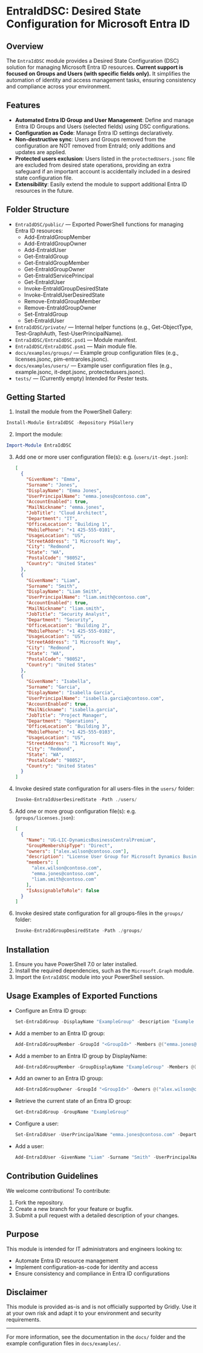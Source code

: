 # EntraIdDSC: Desired State Configuration for Microsoft Entra ID

## Overview

The `EntraIdDSC` module provides a Desired State Configuration (DSC) solution for managing Microsoft Entra ID resources. **Current support is focused on Groups and Users (with specific fields only).** It simplifies the automation of identity and access management tasks, ensuring consistency and compliance across your environment.

## Features

- **Automated Entra ID Group and User Management**: Define and manage Entra ID Groups and Users (selected fields) using DSC configurations.
- **Configuration as Code**: Manage Entra ID settings declaratively.
- **Non-destructive sync**: Users and Groups removed from the configuration are NOT removed from EntraId; only additions and updates are applied.
- **Protected users exclusion**: Users listed in the `protectedUsers.jsonc` file are excluded from desired state operations, providing an extra safeguard if an important account is accidentally included in a desired state configuration file.
- **Extensibility**: Easily extend the module to support additional Entra ID resources in the future.

## Folder Structure

- `EntraIdDSC/public/` — Exported PowerShell functions for managing Entra ID resources:
  - Add-EntraIdGroupMember
  - Add-EntraIdGroupOwner
  - Add-EntraIdUser
  - Get-EntraIdGroup
  - Get-EntraIdGroupMember
  - Get-EntraIdGroupOwner
  - Get-EntraIdServicePrincipal
  - Get-EntraIdUser
  - Invoke-EntraIdGroupDesiredState
  - Invoke-EntraIdUserDesiredState
  - Remove-EntraIdGroupMember
  - Remove-EntraIdGroupOwner
  - Set-EntraIdGroup
  - Set-EntraIdUser
- `EntraIdDSC/private/` — Internal helper functions (e.g., Get-ObjectType, Test-GraphAuth, Test-UserPrincipalName).
- `EntraIdDSC/EntraIdDSC.psd1` — Module manifest.
- `EntraIdDSC/EntraIdDSC.psm1` — Main module file.
- `docs/examples/groups/` — Example group configuration files (e.g., licenses.jsonc, pim-entraroles.jsonc).
- `docs/examples/users/` — Example user configuration files (e.g., example.jsonc, it-dept.jsonc, protectedusers.jsonc).
- `tests/` — (Currently empty) Intended for Pester tests.

## Getting Started

1. Install the module from the PowerShell Gallery:

  ```powershell
  Install-Module EntraIdDSC -Repository PSGallery
  ```

2. Import the module:

  ```powershell
  Import-Module EntraIdDSC
  ```

3. Add one or more user configuration file(s): e.g. (`users/it-dept.json`):

   ```json
   [
     {
       "GivenName": "Emma",
       "Surname": "Jones",
       "DisplayName": "Emma Jones",
       "UserPrincipalName": "emma.jones@contoso.com",
       "AccountEnabled": true,
       "MailNickname": "emma.jones",
       "JobTitle": "Cloud Architect",
       "Department": "IT",
       "OfficeLocation": "Building 1",
       "MobilePhone": "+1 425-555-0101",
       "UsageLocation": "US",
       "StreetAddress": "1 Microsoft Way",
       "City": "Redmond",
       "State": "WA",
       "PostalCode": "98052",
       "Country": "United States"
     },
     {
       "GivenName": "Liam",
       "Surname": "Smith",
       "DisplayName": "Liam Smith",
       "UserPrincipalName": "liam.smith@contoso.com",
       "AccountEnabled": true,
       "MailNickname": "liam.smith",
       "JobTitle": "Security Analyst",
       "Department": "Security",
       "OfficeLocation": "Building 2",
       "MobilePhone": "+1 425-555-0102",
       "UsageLocation": "US",
       "StreetAddress": "1 Microsoft Way",
       "City": "Redmond",
       "State": "WA",
       "PostalCode": "98052",
       "Country": "United States"
     },
     {
       "GivenName": "Isabella",
       "Surname": "Garcia",
       "DisplayName": "Isabella Garcia",
       "UserPrincipalName": "isabella.garcia@contoso.com",
       "AccountEnabled": true,
       "MailNickname": "isabella.garcia",
       "JobTitle": "Project Manager",
       "Department": "Operations",
       "OfficeLocation": "Building 3",
       "MobilePhone": "+1 425-555-0103",
       "UsageLocation": "US",
       "StreetAddress": "1 Microsoft Way",
       "City": "Redmond",
       "State": "WA",
       "PostalCode": "98052",
       "Country": "United States"
     }
   ]
   ```

5. Invoke desired state configuration for all users-files in the `users/` folder:

   ```powershell
   Invoke-EntraIdUserDesiredState -Path ./users/
   ```

6. Add one or more group configuration file(s): e.g. (`groups/licenses.json`):

   ```json
   [
     {
       "Name": "UG-LIC-DynamicsBusinessCentralPremium",
       "GroupMembershipType": "Direct",
       "owners": ["alex.wilson@contoso.com"],
       "description": "License User Group for Microsoft Dynamics Business Central Premium",
       "members": [
         "alex.wilson@contoso.com",
         "emma.jones@contoso.com",
         "liam.smith@contoso.com"
       ],
       "IsAssignableToRole": false
     }
   ]
   ```

7. Invoke desired state configuration for all groups-files in the `groups/` folder:

   ```powershell
   Invoke-EntraIdGroupDesiredState -Path ./groups/
   ```

## Installation

1. Ensure you have PowerShell 7.0 or later installed.
2. Install the required dependencies, such as the `Microsoft.Graph` module.
3. Import the `EntraIdDSC` module into your PowerShell session.

## Usage Examples of Exported Functions

- Configure an Entra ID group:

  ```powershell
  Set-EntraIdGroup -DisplayName "ExampleGroup" -Description "Example Description"
  ```

- Add a member to an Entra ID group:

  ```powershell
  Add-EntraIdGroupMember -GroupId "<GroupId>" -Members @("emma.jones@contoso.com", "liam.smith@contoso.com")
  ```

- Add a member to an Entra ID group by DisplayName:

  ```powershell
  Add-EntraIdGroupMember -GroupDisplayName "ExampleGroup" -Members @("isabella.garcia@contoso.com")
  ```

- Add an owner to an Entra ID group:

  ```powershell
  Add-EntraIdGroupOwner -GroupId "<GroupId>" -Owners @("alex.wilson@contoso.com")
  ```

- Retrieve the current state of an Entra ID group:

  ```powershell
  Get-EntraIdGroup -GroupName "ExampleGroup"
  ```

- Configure a user:

  ```powershell
  Set-EntraIdUser -UserPrincipalName "emma.jones@contoso.com" -Department "IT"
  ```

- Add a user:

  ```powershell
  Add-EntraIdUser -GivenName "Liam" -Surname "Smith" -UserPrincipalName "liam.smith@contoso.com"
  ```

## Contribution Guidelines

We welcome contributions! To contribute:

1. Fork the repository.
2. Create a new branch for your feature or bugfix.
3. Submit a pull request with a detailed description of your changes.

## Purpose

This module is intended for IT administrators and engineers looking to:

- Automate Entra ID resource management
- Implement configuration-as-code for identity and access
- Ensure consistency and compliance in Entra ID configurations

## Disclaimer

This module is provided as-is and is not officially supported by Gridly. Use it at your own risk and adapt it to your environment and security requirements.

---

For more information, see the documentation in the `docs/` folder and the example configuration files in `docs/examples/`.
